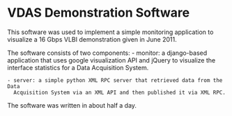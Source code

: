 VDAS Demonstration Software
===========================

This software was used to implement a simple monitoring application
to visualize a 16 Gbps VLBI demonstration given in June 2011.

The software consists of two components:
    - monitor:  a django-based application that uses google visualization
    API and jQuery to visualize the interface statistics for a Data
    Acquisition System.

    - server: a simple python XML RPC server that retrieved data from the Data
      Acquisition System via an XML API and then published it via XML RPC.

The software was written in about half a day.
